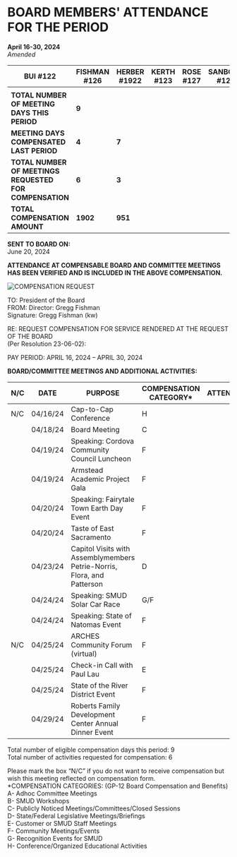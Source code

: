 <!-- Page 1 -->
# BOARD MEMBERS' ATTENDANCE FOR THE PERIOD  
**April 16-30, 2024**  
*Amended*  

| BUI #122 | FISHMAN #126 | HERBER #1922 | KERTH #123 | ROSE #127 | SANBORN #128 | TAMAYO #125 |
|----------|--------------|---------------|-------------|------------|---------------|--------------|
|          |              |               |             |            |               |              |
| **TOTAL NUMBER OF MEETING DAYS THIS PERIOD** | **9** |              |             |            |               |              |
| **MEETING DAYS COMPENSATED LAST PERIOD** | **4** | **7** |             |            |               |              |
| **TOTAL NUMBER OF MEETINGS REQUESTED FOR COMPENSATION** | **6** | **3** |             |            |               |              |
| **TOTAL COMPENSATION AMOUNT** | **1902** | **951** |             |            |               |              |

**SENT TO BOARD ON:**  
June 20, 2024  

**ATTENDANCE AT COMPENSABLE BOARD AND COMMITTEE MEETINGS HAS BEEN VERIFIED AND IS INCLUDED IN THE ABOVE COMPENSATION.**
<!-- Page 2 -->
![COMPENSATION REQUEST](https://via.placeholder.com/993x768.png?text=COMPENSATION+REQUEST)

TO: President of the Board  
FROM: Director: Gregg Fishman  
Signature: Gregg Fishman (kw)  

RE: REQUEST COMPENSATION FOR SERVICE RENDERED AT THE REQUEST OF THE BOARD  
(Per Resolution 23-06-02):  

PAY PERIOD: APRIL 16, 2024 – APRIL 30, 2024  

**BOARD/COMMITTEE MEETINGS AND ADDITIONAL ACTIVITIES:**

| N/C | DATE       | PURPOSE                                           | COMPENSATION CATEGORY* | ATTENDEES |
|-----|------------|---------------------------------------------------|------------------------|-----------|
| N/C | 04/16/24   | Cap-to-Cap Conference                             | H                      |           |
|     | 04/18/24   | Board Meeting                                     | C                      |           |
|     | 04/19/24   | Speaking: Cordova Community Council Luncheon      | F                      |           |
|     | 04/19/24   | Armstead Academic Project Gala                    | F                      |           |
|     | 04/20/24   | Speaking: Fairytale Town Earth Day Event         | F                      |           |
|     | 04/20/24   | Taste of East Sacramento                          | F                      |           |
|     | 04/23/24   | Capitol Visits with Assemblymembers Petrie-Norris, Flora, and Patterson | D                      |           |
|     | 04/24/24   | Speaking: SMUD Solar Car Race                    | G/F                    |           |
|     | 04/24/24   | Speaking: State of Natomas Event                 | F                      |           |
| N/C | 04/25/24   | ARCHES Community Forum (virtual)                  | F                      |           |
|     | 04/25/24   | Check-in Call with Paul Lau                       | E                      |           |
|     | 04/25/24   | State of the River District Event                 | F                      |           |
|     | 04/29/24   | Roberts Family Development Center Annual Dinner Event | F                      |           |

Total number of eligible compensation days this period: 9  
Total number of activities requested for compensation: 6  

Please mark the box “N/C” if you do not want to receive compensation but wish this meeting reflected on compensation form.  
*COMPENSATION CATEGORIES: (GP-12 Board Compensation and Benefits)  
A- Adhoc Committee Meetings  
B- SMUD Workshops  
C- Publicly Noticed Meetings/Committees/Closed Sessions  
D- State/Federal Legislative Meetings/Briefings  
E- Customer or SMUD Staff Meetings  
F- Community Meetings/Events  
G- Recognition Events for SMUD  
H- Conference/Organized Educational Activities  
